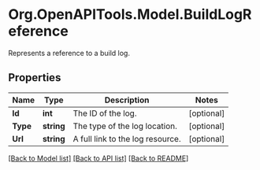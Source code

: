 # Org.OpenAPITools.Model.BuildLogReference
Represents a reference to a build log.

## Properties

Name | Type | Description | Notes
------------ | ------------- | ------------- | -------------
**Id** | **int** | The ID of the log. | [optional] 
**Type** | **string** | The type of the log location. | [optional] 
**Url** | **string** | A full link to the log resource. | [optional] 

[[Back to Model list]](../README.md#documentation-for-models) [[Back to API list]](../README.md#documentation-for-api-endpoints) [[Back to README]](../README.md)

